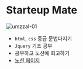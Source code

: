 # Starteup Mate
  
![umzzal-01](https://user-images.githubusercontent.com/83990943/175841880-20d8a1e8-f5d3-4631-93fe-46317f5fd30e.gif)

* `html`, `css` 중급 문법다지기
* `Jquery` 기초 공부
* 공부하고 노션에 회고하기
* [노션 페이지](https://resolute-cent-2ac.notion.site/d55fce3b9d38423fb00d2e01cc6e44a7)
